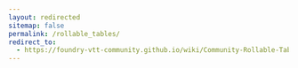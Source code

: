 ```yaml
---
layout: redirected
sitemap: false
permalink: /rollable_tables/
redirect_to:
  - https://foundry-vtt-community.github.io/wiki/Community-Rollable-Tables/
---
```

